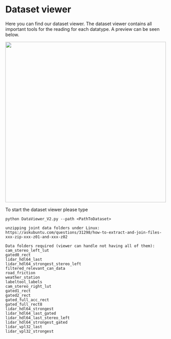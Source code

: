 Dataset viewer
============================
Here you can find our dataset viewer.
The dataset viewer contains all important tools for the reading for each datatype.
A preview can be seen below.

<img src="../../SeeingThroughFog/CodeDemo.gif" width="500">

To start the dataset viewer please type

```
python DataViewer_V2.py --path <PathToDataset>
```

```
unzipping joint data folders under Linux: https://askubuntu.com/questions/31298/how-to-extract-and-join-files-xxx-zip-xxx-z01-and-xxx-z02

Data folders required (viewer can handle not having all of them): 
cam_stereo_left_lut
gated0_rect
lidar_hdl64_last
lidar_hdl64_strongest_stereo_left
filtered_relevant_can_data
road_friction
weather_station
labeltool_labels
cam_stereo_right_lut
gated1_rect
gated2_rect
gated_full_acc_rect
gated_full_rect8
lidar_hdl64_strongest
lidar_hdl64_last_gated
lidar_hdl64_last_stereo_left
lidar_hdl64_strongest_gated
lidar_vpl32_last
lidar_vpl32_strongest
```